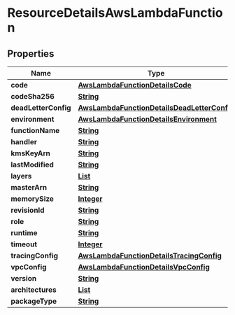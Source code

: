 

# ResourceDetailsAwsLambdaFunction


## Properties

| Name | Type | Description | Notes |
|------------ | ------------- | ------------- | -------------|
|**code** | [**AwsLambdaFunctionDetailsCode**](AwsLambdaFunctionDetailsCode.md) |  |  [optional] |
|**codeSha256** | [**String**](String.md) |  |  [optional] |
|**deadLetterConfig** | [**AwsLambdaFunctionDetailsDeadLetterConfig**](AwsLambdaFunctionDetailsDeadLetterConfig.md) |  |  [optional] |
|**environment** | [**AwsLambdaFunctionDetailsEnvironment**](AwsLambdaFunctionDetailsEnvironment.md) |  |  [optional] |
|**functionName** | [**String**](String.md) |  |  [optional] |
|**handler** | [**String**](String.md) |  |  [optional] |
|**kmsKeyArn** | [**String**](String.md) |  |  [optional] |
|**lastModified** | [**String**](String.md) |  |  [optional] |
|**layers** | [**List**](List.md) |  |  [optional] |
|**masterArn** | [**String**](String.md) |  |  [optional] |
|**memorySize** | [**Integer**](Integer.md) |  |  [optional] |
|**revisionId** | [**String**](String.md) |  |  [optional] |
|**role** | [**String**](String.md) |  |  [optional] |
|**runtime** | [**String**](String.md) |  |  [optional] |
|**timeout** | [**Integer**](Integer.md) |  |  [optional] |
|**tracingConfig** | [**AwsLambdaFunctionDetailsTracingConfig**](AwsLambdaFunctionDetailsTracingConfig.md) |  |  [optional] |
|**vpcConfig** | [**AwsLambdaFunctionDetailsVpcConfig**](AwsLambdaFunctionDetailsVpcConfig.md) |  |  [optional] |
|**version** | [**String**](String.md) |  |  [optional] |
|**architectures** | [**List**](List.md) |  |  [optional] |
|**packageType** | [**String**](String.md) |  |  [optional] |



